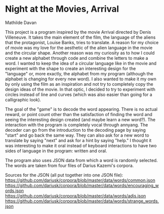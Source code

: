# Night at the Movies, Arrival

Mathilde Davan

This project is a program inspired by the movie Arrival directed by Denis Villeneuve. It takes the main element of the film, the language of the aliens that the protagonist, Louise Banks, tries to translate.
A reason for my choice of movie was my love for the aesthetic of the alien language in the movie and the circular shape. Another reason was my curiosity as to how I could create a new alphabet through code and combine the letters to make a word.
I wanted to keep the idea of a circular language like in the movie and experiment with the shape to create an interesting design for the "language" or, more exactly, the alphabet from my program (although the alphabet is changing for every new word).
I also wanted to make it my own by only using the film as an inspiration and not try to completely copy the design ideas of the movie. In that optic, I decided to try to experiment with circles instead of line and curves (which was also easier than going for a calligraphic look).

The goal of the "game" is to decode the word appearing. There is no actual reward, or point count other than the satisfaction of finding the word and seeing the interesting design created (and maybe learn a new word?).
The interaction with the program is completely vocal through annyang. The decoder can go from the introduction to the decoding page by saying "start" and go back the same way. They can also ask for a new word to translate by saying "next" and ask for a hint by saying "help."
I thought it was interesting to make it oral instead of keyboard interactions to have two sides of language in the program: written and oral.

The program also uses JSON data from which a word is randomly selected. The words are taken from four files of Darius Kazemi's corpora.

Sources for the JSON (all put together into one JSON file):
https://github.com/dariusk/corpora/blob/master/data/words/common.json
https://github.com/dariusk/corpora/blob/master/data/words/encouraging_words.json
https://github.com/dariusk/corpora/blob/master/data/words/adjs.json
https://github.com/dariusk/corpora/blob/master/data/words/strange_words.json
